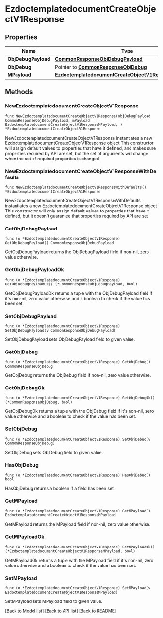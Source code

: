 # EzdoctemplatedocumentCreateObjectV1Response

## Properties

Name | Type | Description | Notes
------------ | ------------- | ------------- | -------------
**ObjDebugPayload** | [**CommonResponseObjDebugPayload**](CommonResponseObjDebugPayload.md) |  | 
**ObjDebug** | Pointer to [**CommonResponseObjDebug**](CommonResponseObjDebug.md) |  | [optional] 
**MPayload** | [**EzdoctemplatedocumentCreateObjectV1ResponseMPayload**](EzdoctemplatedocumentCreateObjectV1ResponseMPayload.md) |  | 

## Methods

### NewEzdoctemplatedocumentCreateObjectV1Response

`func NewEzdoctemplatedocumentCreateObjectV1Response(objDebugPayload CommonResponseObjDebugPayload, mPayload EzdoctemplatedocumentCreateObjectV1ResponseMPayload, ) *EzdoctemplatedocumentCreateObjectV1Response`

NewEzdoctemplatedocumentCreateObjectV1Response instantiates a new EzdoctemplatedocumentCreateObjectV1Response object
This constructor will assign default values to properties that have it defined,
and makes sure properties required by API are set, but the set of arguments
will change when the set of required properties is changed

### NewEzdoctemplatedocumentCreateObjectV1ResponseWithDefaults

`func NewEzdoctemplatedocumentCreateObjectV1ResponseWithDefaults() *EzdoctemplatedocumentCreateObjectV1Response`

NewEzdoctemplatedocumentCreateObjectV1ResponseWithDefaults instantiates a new EzdoctemplatedocumentCreateObjectV1Response object
This constructor will only assign default values to properties that have it defined,
but it doesn't guarantee that properties required by API are set

### GetObjDebugPayload

`func (o *EzdoctemplatedocumentCreateObjectV1Response) GetObjDebugPayload() CommonResponseObjDebugPayload`

GetObjDebugPayload returns the ObjDebugPayload field if non-nil, zero value otherwise.

### GetObjDebugPayloadOk

`func (o *EzdoctemplatedocumentCreateObjectV1Response) GetObjDebugPayloadOk() (*CommonResponseObjDebugPayload, bool)`

GetObjDebugPayloadOk returns a tuple with the ObjDebugPayload field if it's non-nil, zero value otherwise
and a boolean to check if the value has been set.

### SetObjDebugPayload

`func (o *EzdoctemplatedocumentCreateObjectV1Response) SetObjDebugPayload(v CommonResponseObjDebugPayload)`

SetObjDebugPayload sets ObjDebugPayload field to given value.


### GetObjDebug

`func (o *EzdoctemplatedocumentCreateObjectV1Response) GetObjDebug() CommonResponseObjDebug`

GetObjDebug returns the ObjDebug field if non-nil, zero value otherwise.

### GetObjDebugOk

`func (o *EzdoctemplatedocumentCreateObjectV1Response) GetObjDebugOk() (*CommonResponseObjDebug, bool)`

GetObjDebugOk returns a tuple with the ObjDebug field if it's non-nil, zero value otherwise
and a boolean to check if the value has been set.

### SetObjDebug

`func (o *EzdoctemplatedocumentCreateObjectV1Response) SetObjDebug(v CommonResponseObjDebug)`

SetObjDebug sets ObjDebug field to given value.

### HasObjDebug

`func (o *EzdoctemplatedocumentCreateObjectV1Response) HasObjDebug() bool`

HasObjDebug returns a boolean if a field has been set.

### GetMPayload

`func (o *EzdoctemplatedocumentCreateObjectV1Response) GetMPayload() EzdoctemplatedocumentCreateObjectV1ResponseMPayload`

GetMPayload returns the MPayload field if non-nil, zero value otherwise.

### GetMPayloadOk

`func (o *EzdoctemplatedocumentCreateObjectV1Response) GetMPayloadOk() (*EzdoctemplatedocumentCreateObjectV1ResponseMPayload, bool)`

GetMPayloadOk returns a tuple with the MPayload field if it's non-nil, zero value otherwise
and a boolean to check if the value has been set.

### SetMPayload

`func (o *EzdoctemplatedocumentCreateObjectV1Response) SetMPayload(v EzdoctemplatedocumentCreateObjectV1ResponseMPayload)`

SetMPayload sets MPayload field to given value.



[[Back to Model list]](../README.md#documentation-for-models) [[Back to API list]](../README.md#documentation-for-api-endpoints) [[Back to README]](../README.md)


